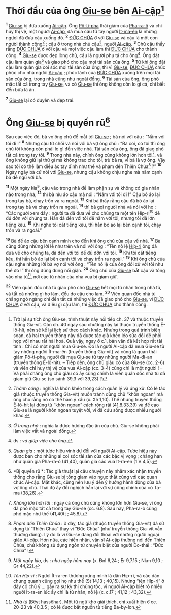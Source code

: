 # Thời đầu của ông [Giu-se]() bên [Ai-cập]()[^1-d0904716-fb94-4e96-b3cd-d2af13648461]
<sup><b>1</b></sup> [Giu-se]() bị đưa xuống [Ai-cập](). Ông [Pô-ti-pha]() thái giám của [Pha-ra-ô]() và chỉ huy thị vệ, một người [Ai-cập](), đã mua cậu từ tay người [Ít-ma-ên]() là những người đã đưa cậu xuống đó. <sup><b>2</b></sup> [ĐỨC CHÚA]() ở với [Giu-se]() và cậu là một con người thành công[^2-d0904716-fb94-4e96-b3cd-d2af13648461] ; cậu ở trong nhà chủ cậu[^3-d0904716-fb94-4e96-b3cd-d2af13648461], người [Ai-cập](). <sup><b>3</b></sup> Chủ cậu thấy rằng [ĐỨC CHÚA]() ở với cậu và mọi việc cậu làm thì [ĐỨC CHÚA]() cho thành công. <sup><b>4</b></sup> [Giu-se]() được đẹp lòng chủ, cậu là người phụ tá cho ông[^4-d0904716-fb94-4e96-b3cd-d2af13648461]. Ông đặt cậu làm quản gia[^5-d0904716-fb94-4e96-b3cd-d2af13648461] và giao phó cho cậu mọi tài sản của ông. <sup><b>5</b></sup> Từ khi ông đặt cậu làm quản gia coi sóc mọi tài sản của ông, thì vì [Giu-se](), [ĐỨC CHÚA]() chúc phúc cho nhà người [Ai-cập]() ; phúc lành của [ĐỨC CHÚA]() xuống trên mọi tài sản của ông, trong nhà cũng như ngoài đồng. <sup><b>6</b></sup> Tài sản của ông, ông phó mặc tất cả trong tay [Giu-se](), và có [Giu-se]() thì ông không còn lo gì cả, chỉ biết đến bữa là ăn.

<sup><b>7</b></sup> [Giu-se]() lại có duyên và đẹp trai.


# Ông [Giu-se]() bị quyến rũ[^6-d0904716-fb94-4e96-b3cd-d2af13648461]
Sau các việc đó, bà vợ ông chủ để mắt tới [Giu-se]() ; bà nói với cậu : “Nằm với tôi đi !” <sup><b>8</b></sup> Nhưng cậu từ chối và nói với bà vợ ông chủ : “Bà coi, có tôi thì ông chủ tôi không còn phải lo gì đến việc nhà. Tài sản của ông, ông đã giao phó tất cả trong tay tôi. <sup><b>9</b></sup> Trong nhà này, chính ông cũng không lớn hơn tôi[^7-d0904716-fb94-4e96-b3cd-d2af13648461], và ông không giữ lại thứ gì mà không trao cho tôi, trừ bà ra, vì bà là vợ ông. Vậy sao tôi có thể làm điều ác tày đình như thế và phạm đến Thiên Chúa[^8-d0904716-fb94-4e96-b3cd-d2af13648461] ?” <sup><b>10</b></sup> Ngày ngày bà cứ nói với [Giu-se](), nhưng cậu không chịu nghe mà nằm cạnh bà để ngủ với bà.

<sup><b>11</b></sup> Một ngày kia[^9-d0904716-fb94-4e96-b3cd-d2af13648461], cậu vào trong nhà để làm phận sự và không có gia nhân nào trong nhà, <sup><b>12</b></sup> thì bà níu áo cậu mà nói : “Nằm với tôi đi !” Cậu bỏ áo lại trong tay bà, chạy trốn và ra ngoài. <sup><b>13</b></sup> Khi bà thấy rằng cậu đã bỏ áo lại trong tay bà và chạy trốn ra ngoài, <sup><b>14</b></sup> thì bà gọi người nhà và nói với họ : “Các người xem đấy : người ta đã đưa về cho chúng ta một tên [Híp-ri]()[^10-d0904716-fb94-4e96-b3cd-d2af13648461] để đú đởn với chúng ta. Hắn đã đến với tôi để nằm với tôi, nhưng tôi đã lớn tiếng kêu. <sup><b>15</b></sup> Khi nghe tôi cất tiếng kêu, thì hắn bỏ áo lại bên cạnh tôi, chạy trốn và ra ngoài.”

<sup><b>16</b></sup> Bà để áo cậu bên cạnh mình cho đến khi ông chủ của cậu về nhà. <sup><b>17</b></sup> Bà cũng dùng những lời lẽ như trên và nói với ông : “Tên nô lệ [Híp-ri]() ông đã đưa về cho chúng ta, đã đến với tôi để đú đởn với tôi. <sup><b>18</b></sup> Khi tôi cất tiếng kêu, thì hắn bỏ áo lại bên cạnh tôi và chạy trốn ra ngoài.” <sup><b>19</b></sup> Khi ông chủ của cậu nghe những lời bà vợ nói với ông : “Tên nô lệ của ông đối xử với tôi như thế đó !” thì ông đùng đùng nổi giận. <sup><b>20</b></sup> Ông chủ của [Giu-se]() bắt cậu và tống vào nhà tù[^11-d0904716-fb94-4e96-b3cd-d2af13648461], nơi các tù nhân của nhà vua bị giam giữ.

<sup><b>22</b></sup> Viên quản đốc nhà tù giao phó cho [Giu-se]() hết mọi tù nhân trong nhà tù, và tất cả những gì họ làm, đều do cậu cho làm. <sup><b>23</b></sup> Viên quản đốc nhà tù chẳng ngó ngàng chi đến tất cả những việc đã giao phó cho [Giu-se](), vì [ĐỨC CHÚA]() ở với cậu, và điều gì cậu làm, thì [ĐỨC CHÚA]() cho thành công.

[^1-d0904716-fb94-4e96-b3cd-d2af13648461]: Trở lại sự tích ông Giu-se, trình thuật này nối tiếp ch. 37 và thuộc truyền thống Gia-vít. Còn ch. 40 ngay sau chương này lại thuộc truyền thống Ê-lô-hít, nên sẽ kể lại lịch sử theo cách khác. Nhưng trong quá trình biên soạn, cả hai truyền thống này đã được tác giả khéo léo sửa đổi để phối hợp với nhau rất hài hoà. Quả vậy, ngay ở c.1, bản văn đã kết hợp rất tài tình : Chỉ có một người mua Giu-se. Đó là người Ai-cập đã mua Giu-se từ tay những người Ít-ma-ên (truyền thống Gia-vít) và cũng là quan thái giám Pô-ti-pha, người đã mua Giu-se từ tay những người Ma-đi-an (truyền thống Ê-lô-hít). – Tiếp đến, ông chủ giàu có của Giu-se (cc. 2-6) và viên chỉ huy thị vệ của vua Ai-cập (cc. 3-4) cũng chỉ là một người ! – Và phải chăng ông chủ giàu có ấy cũng chính là viên quản đốc nhà tù đã giam giữ Giu-se (so sánh 39,3 với 39,23) ?
[^2-d0904716-fb94-4e96-b3cd-d2af13648461]: *Thành công* : nghĩa là khôn khéo trong cách quản lý và ứng xử. Có lẽ tác giả (thuộc truyền thống Gia-vít) muốn tránh dùng chữ “khôn ngoan” mà ông cho rằng nó có thể hàm ý xấu (x. Xh 1,10). Thế nhưng truyền thống Ê-lô-hít lại dùng từ “khôn ngoan” cách rộng rãi (41,8.33.39) và đề cao Giu-se là người khôn ngoan tuyệt vời, vì đã cứu sống được nhiều người khác.
[^3-d0904716-fb94-4e96-b3cd-d2af13648461]: *Ở trong nhà* : nghĩa là được hưởng đặc ân của chủ. Giu-se không phải làm việc vất vả ngoài đồng.
[^4-d0904716-fb94-4e96-b3cd-d2af13648461]: ds : *và giúp việc cho ông*.
[^5-d0904716-fb94-4e96-b3cd-d2af13648461]: *Quản gia* : một tước hiệu vinh dự đối với người Ai-cập. Tước hiệu này được ban cho những ai coi sóc tài sản của các bậc vị vọng ; chẳng hạn như quản gia Pha-ra-ô (41,40), quản gia các vua Ít-ra-en (1 V 4,5).
[^6-d0904716-fb94-4e96-b3cd-d2af13648461]: *Bị quyến rũ *: Tác giả thuật lại câu chuyện này nhằm xác nhận truyền thống cho rằng Giu-se bị tống giam vào ngục thất cùng với các quan chức Ai-cập. Mặt khác, cũng nên lưu ý đến ý hướng hành động của bà vợ ông chủ. Thái độ ấy đối nghịch hẳn lại với sự công chính của cô Ta-ma (38,26).
[^7-d0904716-fb94-4e96-b3cd-d2af13648461]: *Không lớn hơn tôi* : ngay cả ông chủ cũng không lớn hơn Giu-se, vì ông đã phó mặc tất cả trong tay Giu-se (cc. 6.8). Sau này, Pha-ra-ô cũng phó mặc như thế (41,40tt ; 45,8).
[^8-d0904716-fb94-4e96-b3cd-d2af13648461]: *Phạm đến Thiên Chúa* : ở đây, tác giả (thuộc truyền thống Gia-vít) đã sử dụng từ “Thiên Chúa” thay vì “Đức Chúa” (như truyền thống Gia-vít vẫn thường dùng). Lý do là vì Giu-se đang đối thoại với những người ngoại giáo Ai-cập. Hơn nữa, các hiền nhân, văn sĩ Ai-cập thường nói đến Thiên Chúa, chứ không sử dụng ngôn từ chuyên biệt của người Do-thái : “Đức Chúa” !
[^9-d0904716-fb94-4e96-b3cd-d2af13648461]: *Một ngày kia*, ds : *như ngày hôm nay* (x. Đnl 6,24 ; Er 9,7.15 ; Nkm 9,10 ; Gr 44,22).
[^10-d0904716-fb94-4e96-b3cd-d2af13648461]: *Tên Híp-ri* : Người Ít-ra-en thường xưng mình là dân Híp-ri, và các dân chung quanh cũng gọi họ như thế (St 14,13 ; 40,15). Nhưng “tên Híp-ri” ở đây có chủ ý ... gây ra sự kỳ thị chủng tộc, vì người Ai-cập biết rõ nhiều người Ít-ra-en lúc ấy chỉ là tù nhân, nô lệ (x. c.17 ; 41,12 ; 43,32).
[^11-d0904716-fb94-4e96-b3cd-d2af13648461]: *Nhà tù* (Bëyt hassöhar). Một từ ngữ khó giải thích, chỉ xuất hiện ở cc. 20-23 và 40,3.5 ; có lẽ được bắt nguồn từ tiếng Ba-by-lon.